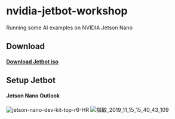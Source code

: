 # nvidia-jetbot-workshop
Running some AI examples on NVIDIA Jetson Nano

## Download
#### [Download Jetbot iso](https://github.com/KevinTsaiCodes/nvidia-jetson-workshop/wiki/Jetbot-iso-Download)
## Setup Jetbot
#### Jetson Nano Outlook
![jetson-nano-dev-kit-top-r6-HR](https://user-images.githubusercontent.com/53148219/68925488-225e2f80-07be-11ea-8b44-3729ed112157.png)
![擷取_2019_11_15_15_40_43_109](https://user-images.githubusercontent.com/53148219/68925598-4d488380-07be-11ea-9da6-cfcb48978e45.png)
